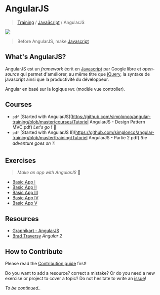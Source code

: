 # AngularJS

> [Training](https://github.com/simplonco/training/) / [JavaScript](https://github.com/simplonco/js-training/) / AngularJS

![](logo-angular.png)

> Before AngularJS, make [Javascript](https://github.com/simplonco/js-training/)

## What's AngularJS?

AngularJS est un _framework_ écrit en [Javascript](https://github.com/simplonco/js-training) par Google libre et _open-source_ qui permet d'améliorer, au même titre que [jQuery](https://github.com/simplonco/jquery-training), la syntaxe de javascript ainsi que la productivité du développeur. 

Angular en basé sur la logique `MVC` (modèle vue controller).

## Courses

* `pdf` [Started with AngularJS](https://github.com/simplonco/angular-training/blob/master/courses/Tutoriel AngularJS - Design Pattern MVC.pdf) _Let's go !_ :space_invader:
* `pdf` [Started with AngularJS II](https://github.com/simplonco/angular-training/blob/master/training/Tutoriel AngularJS - Partie 2.pdf) _the adventure goes on_ :black_joker:

## Exercises

>  _Make an app with AngularJS_ :game_die:

* [Basic App I](https://github.com/simplonco/angular-workshop)
* [Basic App II](https://github.com/simplonco/angular-workshop/blob/master/chapitre-1.md)
* [Basic App III](https://github.com/simplonco/angular-workshop/blob/master/chapitre-2.md)
* [Basic App IV](https://github.com/simplonco/angular-workshop/blob/master/chapitre-2.5.md)
* [Basic App V](https://github.com/simplonco/angular-workshop/blob/master/chapitre-3.md)

## Resources

* [Graphikart - AngularJS](https://www.youtube.com/playlist?list=PLjwdMgw5TTLUDlJyx4yIPQjoI-w-7Zs1r)
* [Brad Traversy](https://www.youtube.com/playlist?list=PLillGF-RfqbbZnAJlEzttBrbkAO27U_hd) _Angular 2_

## How to Contribute

Please read the [Contribution guide](https://github.com/simplonco/training/blob/master/CONTRIBUTING.md) first!

Do you want to add a resource? correct a mistake? Or do you need a new exercise or project to cover a topic? Do not hesitate to write an [issue](https://github.com/simplonco/angular-training/issues)!

_To be continued.._
